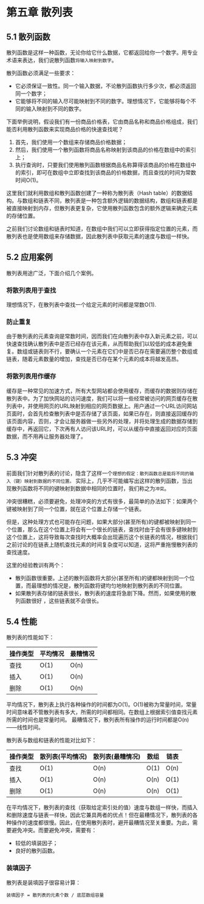 # 第五章 散列表

## 5.1 散列函数

散列函数是这样一种函数，无论你给它什么数据，它都返回给你一个数字。用专业术语来表达，我们说散列函数`将输入映射到数字`。

散列函数必须满足一些要求：

+ 它必须保证一致性。同一个输入数据，不论散列函数执行多少次，都必须返回同一个数字；
+ 它能够将不同的输入尽可能映射到不同的数字。理想情况下，它能够将每个不同的输入映射到不同的数字。

下面举例说明，假设我们有一份商品价格表，它由商品名称和商品价格组成，我们能否利用散列函数来实现商品价格的快速查找呢？

1. 首先，我们使用一个数组来存储商品价格数据；
2. 然后，我们使用一个散列函数将商品名称映射到该商品的价格在数组中的索引上；
3. 执行查询时，只要我们使用散列函数根据商品名称算得该商品的价格在数组中的索引，即可在数组中立即查找到该商品的价格数据，而且查找的时间为常数时间O(1)。

这里我们就利用数组和散列函数创建了一种称为散列表（Hash table）的数据结构。与数组和链表不同，散列表是一种包含额外逻辑的数据结构，数组和链表都是被直接映射到内存，但散列表更复杂，它使用散列函数包含的额外逻辑来确定元素的存储位置。

之前我们讨论数组和链表时知道，在数组中我们可以立即获得指定位置的元素，而散列表也是使用数组来存储数据，因此散列表中获取元素的速度与数组一样快。

## 5.2 应用案例

散列表用途广泛，下面介绍几个案例。

### 将散列表用于查找

理想情况下，在散列表中查找一个给定元素的时间都是常数O(1).

### 防止重复

由于散列表的元素查询是常数时间，因而我们在向散列表中存入新元素之前，可以快速查找确认散列表中是否已经存在该元素，从而帮助我们以较低的成本避免重复。数组或链表则不行，要确认一个元素在它们中是否已存在需要遍历整个数组或链表，随着元素数量的增加，查找是否已存在某个元素的成本将越发高昂。

### 将散列表用作缓存

缓存是一种常见的加速方式，所有大型网站都会使用缓存，而缓存的数据则存储在散列表中。为了加快网站的访问速度，我们可以将一些经常被访问的网页缓存在散列表中，并使用网页的URL映射到相应的网页数据上。用户通过一个URL访问网站页面时，会首先检查散列表中是否存储了该页面，如果已存在，则直接返回缓存的该页面内容，否则，才会让服务器做一些另外的处理，并将处理生成的数据存储到缓存中，再返回它，下次再有人访问该URL时，可以从缓存中直接返回对应的页面数据，而不用再让服务器处理了。

## 5.3 冲突

前面我们针对散列表的讨论，隐含了这样一个`理想的假定：散列函数总是能将不同的输入（键）映射到数据的不同位置。` 实际上，几乎不可能编写出这样的散列函数，当出现散列函数将不同的键映射到数据中相同的位置时，我们称之为`冲突`。

冲突很糟糕，必须要避免，处理冲突的方式有很多，最简单的办法如下：如果两个键被映射到了同一个位置，就在这个位置上存储一个链表。

但是，这种处理方式也可能存在问题，如果大部分(甚至所有)的键都被映射到同一个位置，那么在这个位置上将会有一个很长的链表，查找时由于会有很多键映射到这个位置上，这将导致每次查找时大概率会出现遍历这个长链表的情况，根据我们之前讨论的在链表上随机查找元素的时间复杂度可以知道，这将严重拖慢散列表的查找速度。

这里的经验教训有两个：

+ 散列函数很重要。上述的散列函数将大部分(甚至所有)的键都映射到同一个位置，而最理想的情况是，散列函数将键均匀地映射到散列表的不同位置。
+ 如果散列表存储的链表很长，散列表的速度将急剧下降。然而，如果使用的散列函数很好 ，这些链表就不会很长。

## 5.4 性能

散列表的性能如下：

|操作类型|平均情况|最糟情况|
|-----------|------------|------------|
|查找|O(1)|O(n)|
|插入|O(1)|O(n)|
|删除|O(1)|O(n)|

平均情况下，散列表上执行各种操作的时间都为O(1)。O(1)被称为常量时间，常量时间意味着不管散列表有多大，所需的时间都相同。在数组上根据索引值查找元素所需的时间也是常量时间。
最糟情况下，散列表所有操作的运行时间都是O(n)——线性时间。

散列表与数组和链表的性能对比如下：

|操作类型|散列表(平均情况)|散列表(最糟情况)|数组|链表|
|-----------|-----------------------|----------------------|-----|------|
|查找|O(1)|O(n)|O(1)|O(n)|
|插入|O(1)|O(n)|O(n)|O(1)|
|删除|O(1)|O(n)|O(n)|O(1)|

在平均情况下，散列表的查找（获取给定索引处的值）速度与数组一样快，而插入和删除速度与链表一样快，因此它兼具两者的优点！但在最糟情况下，散列表的各种操作的速度都很慢。因此，在使用散列表时，避开最糟情况至关重要。为此，需要避免冲突。而要避免冲突，需要有：

+ 较低的填装因子；
+ 良好的散列函数。

### 装填因子

散列表是装填因子很容易计算：

    装填因子 = 散列表的元素个数 / 底层数组容量
